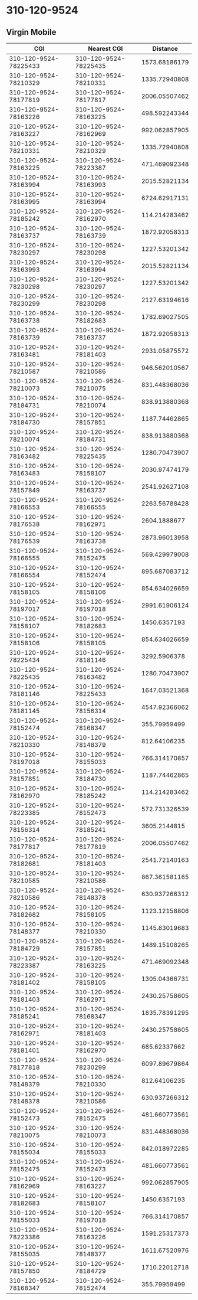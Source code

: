# 310-120-9524
## Virgin Mobile


| CGI | Nearest CGI | Distance |
|-----|-------------|----------|
| 310-120-9524-78225433 | 310-120-9524-78225435 | 1573.68186179 |
| 310-120-9524-78210329 | 310-120-9524-78210331 | 1335.72940808 |
| 310-120-9524-78177819 | 310-120-9524-78177817 | 2006.05507462 |
| 310-120-9524-78163226 | 310-120-9524-78163225 | 498.592243344 |
| 310-120-9524-78163227 | 310-120-9524-78162969 | 992.062857905 |
| 310-120-9524-78210331 | 310-120-9524-78210329 | 1335.72940808 |
| 310-120-9524-78163225 | 310-120-9524-78223387 | 471.469092348 |
| 310-120-9524-78163994 | 310-120-9524-78163993 | 2015.52821134 |
| 310-120-9524-78163995 | 310-120-9524-78163994 | 6724.62917131 |
| 310-120-9524-78185242 | 310-120-9524-78162970 | 114.214283462 |
| 310-120-9524-78163737 | 310-120-9524-78163739 | 1872.92058313 |
| 310-120-9524-78230297 | 310-120-9524-78230298 | 1227.53201342 |
| 310-120-9524-78163993 | 310-120-9524-78163994 | 2015.52821134 |
| 310-120-9524-78230298 | 310-120-9524-78230297 | 1227.53201342 |
| 310-120-9524-78230299 | 310-120-9524-78230298 | 2127.63194616 |
| 310-120-9524-78163738 | 310-120-9524-78182683 | 1782.69027505 |
| 310-120-9524-78163739 | 310-120-9524-78163737 | 1872.92058313 |
| 310-120-9524-78163481 | 310-120-9524-78181403 | 2931.05875572 |
| 310-120-9524-78210587 | 310-120-9524-78210586 | 946.562010567 |
| 310-120-9524-78210073 | 310-120-9524-78210075 | 831.448368036 |
| 310-120-9524-78184731 | 310-120-9524-78210074 | 838.913880368 |
| 310-120-9524-78184730 | 310-120-9524-78157851 | 1187.74462865 |
| 310-120-9524-78210074 | 310-120-9524-78184731 | 838.913880368 |
| 310-120-9524-78163482 | 310-120-9524-78225435 | 1280.70473907 |
| 310-120-9524-78163483 | 310-120-9524-78158107 | 2030.97474179 |
| 310-120-9524-78157849 | 310-120-9524-78163737 | 2541.92627108 |
| 310-120-9524-78166553 | 310-120-9524-78166555 | 2263.56788428 |
| 310-120-9524-78176538 | 310-120-9524-78162971 | 2604.1888677 |
| 310-120-9524-78176539 | 310-120-9524-78163738 | 2873.96013958 |
| 310-120-9524-78166555 | 310-120-9524-78152475 | 569.429979008 |
| 310-120-9524-78166554 | 310-120-9524-78152474 | 895.687083712 |
| 310-120-9524-78158105 | 310-120-9524-78158106 | 854.634026659 |
| 310-120-9524-78197017 | 310-120-9524-78197018 | 2991.61906124 |
| 310-120-9524-78158107 | 310-120-9524-78182683 | 1450.6357193 |
| 310-120-9524-78158106 | 310-120-9524-78158105 | 854.634026659 |
| 310-120-9524-78225434 | 310-120-9524-78181146 | 3292.5906378 |
| 310-120-9524-78225435 | 310-120-9524-78163482 | 1280.70473907 |
| 310-120-9524-78181146 | 310-120-9524-78225433 | 1647.03521368 |
| 310-120-9524-78181145 | 310-120-9524-78156314 | 4547.92366062 |
| 310-120-9524-78152474 | 310-120-9524-78168347 | 355.79959499 |
| 310-120-9524-78210330 | 310-120-9524-78148379 | 812.64106235 |
| 310-120-9524-78197018 | 310-120-9524-78155033 | 766.314170857 |
| 310-120-9524-78157851 | 310-120-9524-78184730 | 1187.74462865 |
| 310-120-9524-78162970 | 310-120-9524-78185242 | 114.214283462 |
| 310-120-9524-78223385 | 310-120-9524-78152473 | 572.731326539 |
| 310-120-9524-78156314 | 310-120-9524-78185241 | 3605.2144815 |
| 310-120-9524-78177817 | 310-120-9524-78177819 | 2006.05507462 |
| 310-120-9524-78182681 | 310-120-9524-78181403 | 2541.72140163 |
| 310-120-9524-78210585 | 310-120-9524-78210586 | 867.361581165 |
| 310-120-9524-78210586 | 310-120-9524-78148378 | 630.937266312 |
| 310-120-9524-78182682 | 310-120-9524-78158105 | 1123.12158806 |
| 310-120-9524-78148377 | 310-120-9524-78210330 | 1145.83019683 |
| 310-120-9524-78184729 | 310-120-9524-78157851 | 1489.15108265 |
| 310-120-9524-78223387 | 310-120-9524-78163225 | 471.469092348 |
| 310-120-9524-78181402 | 310-120-9524-78158105 | 1305.04366731 |
| 310-120-9524-78181403 | 310-120-9524-78162971 | 2430.25758605 |
| 310-120-9524-78185241 | 310-120-9524-78168347 | 1835.78391295 |
| 310-120-9524-78162971 | 310-120-9524-78181403 | 2430.25758605 |
| 310-120-9524-78181401 | 310-120-9524-78162970 | 685.62337662 |
| 310-120-9524-78177818 | 310-120-9524-78230299 | 6097.89679864 |
| 310-120-9524-78148379 | 310-120-9524-78210330 | 812.64106235 |
| 310-120-9524-78148378 | 310-120-9524-78210586 | 630.937266312 |
| 310-120-9524-78152473 | 310-120-9524-78152475 | 481.660773561 |
| 310-120-9524-78210075 | 310-120-9524-78210073 | 831.448368036 |
| 310-120-9524-78155034 | 310-120-9524-78155033 | 842.018972285 |
| 310-120-9524-78152475 | 310-120-9524-78152473 | 481.660773561 |
| 310-120-9524-78162969 | 310-120-9524-78163227 | 992.062857905 |
| 310-120-9524-78182683 | 310-120-9524-78158107 | 1450.6357193 |
| 310-120-9524-78155033 | 310-120-9524-78197018 | 766.314170857 |
| 310-120-9524-78223386 | 310-120-9524-78163226 | 1591.25317373 |
| 310-120-9524-78155035 | 310-120-9524-78148377 | 1611.67520976 |
| 310-120-9524-78157850 | 310-120-9524-78184729 | 1710.22012718 |
| 310-120-9524-78168347 | 310-120-9524-78152474 | 355.79959499 |
